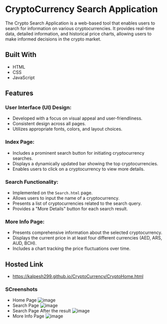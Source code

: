 # CryptoCurrency Search Application

The Crypto Search Application is a web-based tool that enables users to search for information on various cryptocurrencies. It provides real-time data, detailed information, and historical price charts, allowing users to make informed decisions in the crypto market.

## Built With
- HTML
- CSS
- JavaScript

## Features

### User Interface (UI) Design:
- Developed with a focus on visual appeal and user-friendliness.
- Consistent design across all pages.
- Utilizes appropriate fonts, colors, and layout choices.

### Index Page:
- Includes a prominent search button for initiating cryptocurrency searches.
- Displays a dynamically updated bar showing the top cryptocurrencies.
- Enables users to click on a cryptocurrency to view more details.

### Search Functionality:
- Implemented on the `Search.html` page.
- Allows users to input the name of a cryptocurrency.
- Presents a list of cryptocurrencies related to the search query.
- Provides a "More Details" button for each search result.

### More Info Page:
- Presents comprehensive information about the selected cryptocurrency.
- Displays the current price in at least four different currencies (AED, ARS, AUD, BCH).
- Includes a chart tracking the price fluctuations over time.

## Hosted Link
- https://kalpesh299.github.io/CryptoCurrency/CryptoHome.html

### SCreenshots
 - Home Page
   ![image](https://github.com/kalpesh299/textReader/assets/72344646/33f07dec-2462-4899-a660-39339e644854)
 - Search Page
   ![image](https://github.com/kalpesh299/textReader/assets/72344646/dff35dde-8ff1-4feb-b349-0cce56e1c556)
 - Search Page After the result
   ![image](https://github.com/kalpesh299/textReader/assets/72344646/cd9ad340-6628-4b50-acc2-0e7e9abce13f)
 - More Info Page
   ![image](https://github.com/kalpesh299/textReader/assets/72344646/73c33a2d-abb7-45a2-904e-e830fc65375e)


  
